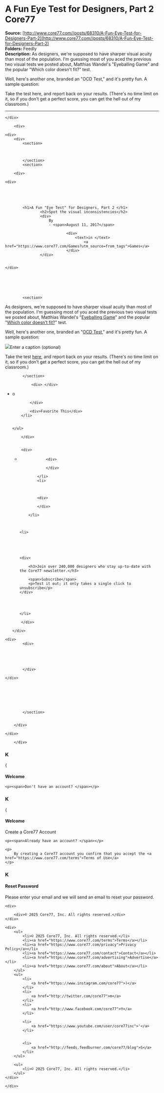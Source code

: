 # A Fun Eye Test for Designers, Part 2 Core77

**Source:** [http://www.core77.com//posts/68310/A-Fun-Eye-Test-for-Designers-Part-2](http://www.core77.com//posts/68310/A-Fun-Eye-Test-for-Designers-Part-2)  
**Folders:** Feedly  
**Description:** As designers, we're supposed to have sharper visual acuity than most of the population. I'm guessing most of you aced the previous two visual tests we posted about, Matthias Wandel's "Eyeballing Game" and the popular "Which color doesn't fit?" test.

Well, here's another one, branded an "OCD Test," and it's pretty fun. A sample question:

Take the test here, and report back on your results. (There's no time limit on it, so if you don't get a perfect score, you can get the hell out of my classroom.)


---

<div>

        


        


<div>
    <div>
            
            
            
            
            
    </div>
     
    
</div>
    


        










        
        

        <div>
            
            

















<section>
    
    <div>
        <div> 
            <section>
                


            </section>
            <section>
                
                


<section>
    <div>

        <div>
            
    <div>
        

            
        

            <h1>A Fun "Eye Test" for Designers, Part 2 </h1>
                    <h2>Spot the visual inconsistencies</h2>
                    <div>
                        By 
                        - <span>August 11, 2017</span>

                                <div>
                                    <text>in </text>
                                        <a href="https://www.core77.com/Games?utm_source=from_tags">Games</a>
                                </div>
                    </div>

        
    </div>

    




            <section>




<p>As designers, we're supposed to have sharper visual acuity than most of the population. I'm guessing most of you aced the previous two visual tests we posted about, Matthias Wandel's "<a href="http://www.core77.com/posts/24395/test-your-visual-acuity-with-the-eyeballing-game-24395">Eyeballing Game</a>" and the popular "<a href="http://www.core77.com/posts/38257/A-Fun-Eye-Test-for-Designers">Which color doesn't fit?</a>" test.</p><p>Well, here's another one, branded an "<a href="http://trendingposts.club/quiz/p/l/how-sensitive-is-your-ocd-radar">OCD Test</a>," and it's pretty fun. A sample question:</p><div><img src="https://s3files.core77.com/blog/images/681422_81_68310_d0ckiXyLQ.jpg"><span>Enter a caption (optional)</span></div><p>Take the test <a href="http://trendingposts.club/quiz/p/l/how-sensitive-is-your-ocd-radar">here</a>, and report back on your results. (There's no time limit on it, so if you don't get a perfect score, you can get the hell out of my classroom.)</p>
         

            </section>

                <div> </div>


                


<div>
    <ul>
        <li>
            <div>o
                
            </div>
            
            <div>Favorite This</div>
        </li>
       
        
    </ul> 
</div>






           


        </div>

        
        <div>
            
    
<ul>
                <li>
                
                <div>
                    
                </div>

            </li>
            <li>
            


            <div>
                
            </div>

        </li>



    <li>
        
    

    

    <div>
        
        <h3>Join over 240,000 designers who stay up-to-date with the Core77 newsletter.</h3>
        
        <span>Subscribe</span>
        <p>Test it out; it only takes a single click to unsubscribe</p>
    </div>

    
    

    </li>
</ul>







        </div>

    </div>

</section>

     




    
    




   






    <div>
            <div>
                    
                    
                    
                    
                    
            </div>

    </div>







            </section>
            
            
        </div>
        
    </div>

    
    
</section>



        </div>

        
        
        



        




    


<div>
    <h3>K</h3>
    <span>{</span>
    <h4>Welcome</h4>
     
    

    <p><span>Don't have an account? </span></p>
</div><div>
    <h3>K</h3>
    <span>{</span>
    <h4>Welcome</h4>
    <p>Create a Core77 Account</p> 
    

    <p><span>Already have an account? </span></p>

    <p>
        By creating a Core77 account you confirm that you accept the <a href="https://www.core77.com/terms">Terms of Use</a>
    </p>
</div><div>
    <h3>K</h3>
    <h4>Reset Password</h4>
    <p>Please enter your email and we will send an email to reset your password.</p>
    
</div>

<footer>

    

    
    

            
                        
            
                

        


    

        


    <div>
        
        <div>© 2025 Core77, Inc. All rights reserved.</div>
    </div>

    <div>
        <ul>
            <li>© 2025 Core77, Inc. All rights reserved.</li>
            <li><a href="https://www.core77.com/terms">Terms</a></li>
            <li><a href="https://www.core77.com/privacy">Privacy Policy</a></li>
            <li><a href="https://www.core77.com/contact">Contact</a></li>
            <li><a href="https://www.core77.com/advertising">Advertise</a></li>
            <li><a href="https://www.core77.com/about">About</a></li>
        </ul>
        <ul>
            <li>
                <a href="https://www.instagram.com/core77">)</a>
            </li>
            <li>
                <a href="http://twitter.com/core77">m</a>
            </li>
            <li>
                <a href="http://www.facebook.com/core77">Y</a>
            </li>

            <li>
                <a href="https://www.youtube.com/user/core77inc">'</a>
            </li>
            

            <li>
                <a href="http://feeds.feedburner.com/core77/blog">S</a>
            </li>
        </ul>

        <ul>
            <li>© 2025 Core77, Inc. All rights reserved.</li>
        </ul>
    </div>

</footer>


        


   

    </div>
    


        